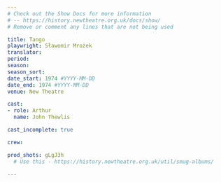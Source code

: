 ```yaml
---
# Check out the Show Docs for more information 
# -- https://history.newtheatre.org.uk/docs/show/
# Remove or comment any lines that are not being used 

title: Tango
playwright: Sławomir Mrożek
translator: 
period:
season: 
season_sort:
date_start: 1974 #YYYY-MM-DD
date_end: 1974 #YYYY-MM-DD 
venue: New Theatre 

cast:
- role: Arthur 
  name: John Thewlis

cast_incomplete: true 

crew:

prod_shots: gLgJ3h
  # Use this - https://history.newtheatre.org.uk/util/smug-albums/
    
---
```

